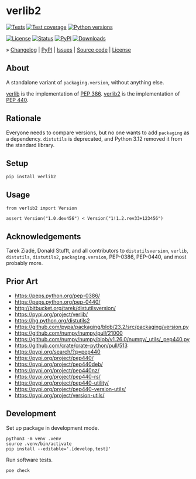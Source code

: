 # verlib2

[![Tests](https://github.com/pyveci/verlib2/actions/workflows/main.yml/badge.svg)](https://github.com/pyveci/verlib2/actions/workflows/main.yml)
[![Test coverage](https://img.shields.io/codecov/c/gh/pyveci/verlib2.svg)](https://codecov.io/gh/pyveci/verlib2/)
[![Python versions](https://img.shields.io/pypi/pyversions/verlib2.svg)](https://pypi.org/project/verlib2/)

[![License](https://img.shields.io/github/license/pyveci/verlib2.svg)](https://github.com/pyveci/verlib2/blob/main/LICENSE)
[![Status](https://img.shields.io/pypi/status/verlib2.svg)](https://pypi.org/project/verlib2/)
[![PyPI](https://img.shields.io/pypi/v/verlib2.svg)](https://pypi.org/project/verlib2/)
[![Downloads](https://pepy.tech/badge/verlib2/month)](https://www.pepy.tech/projects/verlib2)


<!-- » [Documentation] -->

» [Changelog]
| [PyPI]
| [Issues]
| [Source code]
| [License]

[Changelog]: https://github.com/pyveci/verlib2/blob/main/CHANGES.md
[Documentation]: https://verlib2.readthedocs.io/
[Issues]: https://github.com/pyveci/verlib2/issues
[License]: https://github.com/pyveci/verlib2/blob/main/LICENSE
[PyPI]: https://pypi.org/project/verlib2/
[Source code]: https://github.com/pyveci/verlib2


## About

A standalone variant of `packaging.version`, without anything else.

[verlib] is the implementation of [PEP 386]. [verlib2] is the implementation of [PEP 440]. 


## Rationale

Everyone needs to compare versions, but no one wants to add `packaging` as a dependency.
`distutils` is deprecated, and Python 3.12 removed it from the standard library.


## Setup

```shell
pip install verlib2
```


## Usage
```
from verlib2 import Version

assert Version("1.0.dev456") < Version("1!1.2.rev33+123456") 
```


## Acknowledgements

Tarek Ziadé, Donald Stufft, and all contributors to `distutilsversion`, `verlib`,
`distutils`, `distutils2`, `packaging.version`, PEP-0386, PEP-0440, and most
probably more.


## Prior Art

- https://peps.python.org/pep-0386/
- https://peps.python.org/pep-0440/
- http://bitbucket.org/tarek/distutilsversion/
- https://pypi.org/project/verlib/
- https://hg.python.org/distutils2
- https://github.com/pypa/packaging/blob/23.2/src/packaging/version.py
- https://github.com/numpy/numpy/pull/21000
- https://github.com/numpy/numpy/blob/v1.26.0/numpy/_utils/_pep440.py
- https://github.com/crate/crate-python/pull/513
- https://pypi.org/search/?q=pep440
- https://pypi.org/project/pep440/
- https://pypi.org/project/pep440deb/
- https://pypi.org/project/pep440nz/
- https://pypi.org/project/pep440-rs/
- https://pypi.org/project/pep440-utility/
- https://pypi.org/project/pep440-version-utils/
- https://pypi.org/project/version-utils/


## Development

Set up package in development mode.
```shell
python3 -m venv .venv
source .venv/bin/activate
pip install --editable='.[develop,test]'
```

Run software tests.
```shell
poe check
```



[verlib]: https://pypi.org/project/verlib/
[verlib2]: https://pypi.org/project/verlib2/
[PEP 386]: https://peps.python.org/pep-0386/
[PEP 440]: https://peps.python.org/pep-0440/
